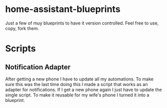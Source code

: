 # home-assistant-blueprints
Just a few of muy blueprints to have it version controlled. Feel free to use, copy, fork them.


# Scripts

## Notification Adapter
After getting a new phone I have to update all my automations. To make sure this was the last time doing this I made a script that works as an adapter for notifications. If I get a new phone again I just have to update the single script. To make it reusable for my wife's phone I turned it into a blueprint.

